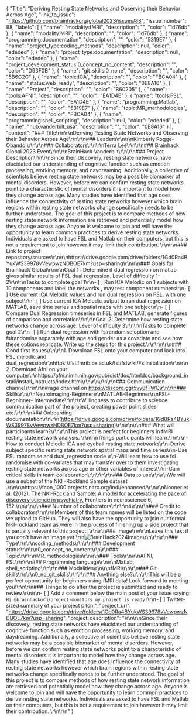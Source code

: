 {
  "Title": "Deriving Resting State Networks and Observing their Behavior Across Age",
  "link_to_issue": "https://github.com/brainhackorg/global2023/issues/88",
  "issue_number": 88,
  "labels": [
    {
      "name": "modality:fMRI",
      "description": "",
      "color": "1d76db"
    },
    {
      "name": "modality:MRI",
      "description": "",
      "color": "1d76db"
    },
    {
      "name": "programming:documentation",
      "description": "",
      "color": "5319E7"
    },
    {
      "name": "project_type:coding_methods",
      "description": null,
      "color": "ededed"
    },
    {
      "name": "project_type:documentation",
      "description": null,
      "color": "ededed"
    },
    {
      "name": "project_development_status:0_concept_no_content",
      "description": "",
      "color": "D93F0B"
    },
    {
      "name": "git_skills:0_none",
      "description": "",
      "color": "5B6C2C"
    },
    {
      "name": "topic:ICA",
      "description": "",
      "color": "FBCA04"
    },
    {
      "name": "status:web_ready",
      "description": "",
      "color": "0E8A16"
    },
    {
      "name": "Project",
      "description": "",
      "color": "B60205"
    },
    {
      "name": "tools:AFNI",
      "description": "",
      "color": "EA1D4E"
    },
    {
      "name": "tools:FSL",
      "description": "",
      "color": "EA1D4E"
    },
    {
      "name": "programming:Matlab",
      "description": "",
      "color": "5319E7"
    },
    {
      "name": "topic:MR_methodologies",
      "description": "",
      "color": "FBCA04"
    },
    {
      "name": "programming:shell_scripting",
      "description": null,
      "color": "ededed"
    },
    {
      "name": "hub:vanderbilt_usa",
      "description": "",
      "color": "0E8A16"
    }
  ],
  "content": "### Title\r\n\r\nDeriving Resting State Networks and Observing their Behavior Across Age\r\n\r\n### Leaders\r\n\r\nKimberly Rogge-Obando \r\n\r\n### Collaborators\r\n\r\nTerra Lee\r\n\r\n### Brainhack Global 2023 Event\r\n\r\nBrainHack Vanderbilt\r\n\r\n### Project Description\r\n\r\nSince their discovery, resting state networks have elucidated our understanding of cognitive function such as emotion processing, working memory, and daydreaming. Additionally, a collective of scientists believe resting state networks may be a possible biomarker of mental disorders. However, before we can confirm resting state networks point to a characteristic of mental disorders it is important to model how they change across age. Many studies have identified that age does influence the connectivity of resting state networks however which brain regions within resting state networks change specifically needs to be further understood. The goal of this project is to compare methods of how resting state network information are retrieved and potentially model how they change across age. Anyone is welcome to join and will have the opportunity to learn common practices to derive resting state networks. Individuals are asked to have FSL and Matlab on their computers, but this is not a requirement to join however it may limit their contribution.  \r\n\r\n### Link to project repository/sources\r\n\r\nhttps://drive.google.com/drive/folders/1Gd0Ra4BYukWS39978vVewpwzNDBOE7km?usp=sharing\r\n\r\n### Goals for Brainhack Global\r\n\r\nGoal 1 : Determine if dual regression on matlab gives similar results of FSL dual regression. Level of difficulty 1-2\r\n\r\nTasks to complete goal 1\r\n- [ ] Run ICA Melodic on 1 subjects with 10 components and label the networks , may test component numbers\r\n- [ ] Use current ICA Melodic values and run dual regression on FSL, with one subject\r\n- [ ] Use current ICA Melodic output to run dual regression on MATLAB, save time series and spatial maps with one subject\r\n- [ ] Compare Dual Regression timeseries in FSL and MATLAB, generate figures of comparison and correlation\r\n\r\nGoal 2: Determine how resting state networks change across age. Level of difficulty 3\r\n\r\nTasks to complete goal 2\r\n- [ ] Run dual regression with fslrandomise  option and fslrandomise  separately with age and gender as a covariate and see how these options replicate. Write up the steps for this project.\r\n\r\n\r\n### Good first issues\r\n\r\n1. Download FSL onto your computer and look into FSL melodic and dual_regression\r\nhttps://fsl.fmrib.ox.ac.uk/fsl/fslwiki/FslInstallation\r\n\r\n2. Download Afni on your computer\r\nhttps://afni.nimh.nih.gov/pub/dist/doc/htmldoc/background_install/install_instructs/index.html\r\n\r\n\r\n\r\n### Communication channels\r\n\r\n#rage channel on https://discord.gg/5vy8fTWQ\r\n\r\n### Skills\r\n\r\nNeuroimaging-Beginner\r\nMATLAB-Begninner\r\nFSL-Begninner- Intermediate\r\n\r\nWillingness to contribute to science communication part of the project, creating power point slides etc.\r\n\r\n### Onboarding documentation\r\n\r\n(https://drive.google.com/drive/folders/1Gd0Ra4BYukWS39978vVewpwzNDBOE7km?usp=sharing)\r\n\r\n\r\n### What will participants learn?\r\n\r\nThis project is perfect for beginners in fMRI resting state network analysis. \r\n\r\nThings participants will learn.\r\n\r\n-How to conduct Melodic ICA and eyeball resting state networks\r\n-Derive subject specific resting state network spatial maps and time series\r\n-Use FSL randomise and dual_regression code \r\n-Will learn how to use fsl randomise with co-variates that may transfer over to them investigating resting state networks across age or other variables of interest\r\n-Gain critical skills in team collaboration\r\n\r\n\r\n### Data to use\r\n\r\nWe will use a subset of the NKI -Rockland Sample dataset .\r\n\r\nhttps://fcon_1000.projects.nitrc.org/indi/enhanced/\r\n\r\nNooner et al, (2012). [The NKI-Rockland Sample: A model for accelerating the pace of discovery science in psychiatry.](http://www.ncbi.nlm.nih.gov/pubmed/23087608) Frontiers in neuroscience 6, 152.\r\n\r\n\r\n### Number of collaborators\r\n\r\n4\r\n\r\n### Credit to collaborators\r\n\r\nMembers of this team names will be listed on the code we upload to GitHub. They will also have the opportunity to join our formal NKI-rockland team as were in the process of finishing up a side project that is partially relevant to this project. \r\n\r\n### Image\r\n\r\nLeave this text if you don't have an image yet.\r\n![BrainHack2024Image](https://github.com/brainhackorg/global2023/assets/73260292/29565a4e-65d3-429b-8f76-004cd3d11482)\r\n\r\n\r\n### Type\r\n\r\ncoding_methods\r\n\r\n### Development status\r\n\r\n0_concept_no_content\r\n\r\n### Topic\r\n\r\nMR_methodologies\r\n\r\n### Tools\r\n\r\nAFNI, FSL\r\n\r\n### Programming language\r\n\r\nMatlab, shell_scripting\r\n\r\n### Modalities\r\n\r\nfMRI\r\n\r\n### Git skills\r\n\r\n0_no_git_skills\r\n\r\n### Anything else?\r\n\r\nThis will be a perfect opportunity for beginners using fMRI data! Look forward to meeting you!\r\n\r\n### Things to do after the project is submitted and ready to review.\r\n\r\n- [ ] Add a comment below the main post of your issue saying: `Hi @brainhackorg/project-monitors my project is ready!`\r\n- [ ] Twitter-sized summary of your project pitch.",
  "project_url": "https://drive.google.com/drive/folders/1Gd0Ra4BYukWS39978vVewpwzNDBOE7km?usp=sharing",
  "project_description": "\r\n\r\nSince their discovery, resting state networks have elucidated our understanding of cognitive function such as emotion processing, working memory, and daydreaming. Additionally, a collective of scientists believe resting state networks may be a possible biomarker of mental disorders. However, before we can confirm resting state networks point to a characteristic of mental disorders it is important to model how they change across age. Many studies have identified that age does influence the connectivity of resting state networks however which brain regions within resting state networks change specifically needs to be further understood. The goal of this project is to compare methods of how resting state network information are retrieved and potentially model how they change across age. Anyone is welcome to join and will have the opportunity to learn common practices to derive resting state networks. Individuals are asked to have FSL and Matlab on their computers, but this is not a requirement to join however it may limit their contribution.  \r\n\r\n"
}